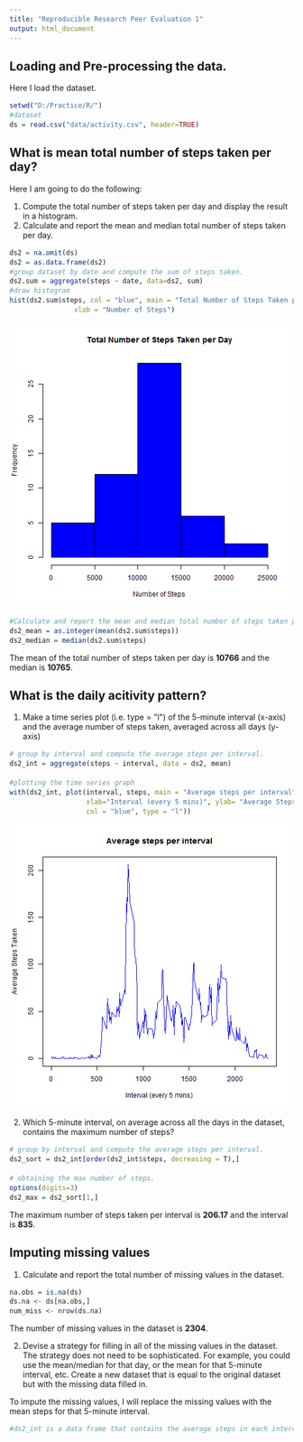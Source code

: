 ```yaml
---
title: "Reproducible Research Peer Evaluation 1"
output: html_document
---
```


## Loading and Pre-processing the data.

Here I load the dataset.

```r
setwd("D:/Practice/R/")
#dataset
ds = read.csv("data/activity.csv", header=TRUE)
```

## What is mean total number of steps taken per day?

Here I am going to do the following:

1. Compute the total number of steps taken per day and display the result in a
histogram.
2. Calculate and report the mean and median total number of steps taken per day.


```r
ds2 = na.omit(ds)
ds2 = as.data.frame(ds2)
#group dataset by date and compute the sum of steps taken.
ds2.sum = aggregate(steps ~ date, data=ds2, sum)
#draw histogram
hist(ds2.sum$steps, col = "blue", main = "Total Number of Steps Taken per Day", 
                xlab = "Number of Steps")
```

![plot of chunk meanSteps](figure/meanSteps-1.png) 

```r
#Calculate and report the mean and median total number of steps taken per day.
ds2_mean = as.integer(mean(ds2.sum$steps))
ds2_median = median(ds2.sum$steps)
```

The mean of the total number of steps taken per day is **10766** and the 
median is **10765**.

## What is the daily acitivity pattern?

1. Make a time series plot (i.e. type = "l") of the 5-minute interval (x-axis) 
and the average number of steps taken, averaged across all days (y-axis)


```r
# group by interval and compute the average steps per interval.
ds2_int = aggregate(steps ~ interval, data = ds2, mean)

#plotting the time series graph
with(ds2_int, plot(interval, steps, main = "Average steps per interval", 
                   xlab="Interval (every 5 mins)", ylab= "Average Steps Taken", 
                   col = "blue", type = "l"))
```

![plot of chunk meanInterval](figure/meanInterval-1.png) 

2. Which 5-minute interval, on average across all the days in the dataset, contains the maximum number of steps?


```r
# group by interval and compute the average steps per interval.
ds2_sort = ds2_int[order(ds2_int$steps, decreasing = T),]

# obtaining the max number of steps.
options(digits=3)
ds2_max = ds2_sort[1,]
```

The maximum number of steps taken per interval is **206.17** and the 
interval is **835**.

## Imputing missing values

1. Calculate and report the total number of missing values in the dataset.


```r
na.obs = is.na(ds)
ds.na <- ds[na.obs,]
num_miss <- nrow(ds.na)
```

The number of missing values in the dataset is **2304**.

2. Devise a strategy for filling in all of the missing values in the dataset. 
The strategy does not need to be sophisticated. For example, you could use 
the mean/median for that day, or the mean for that 5-minute interval, etc.
Create a new dataset that is equal to the original dataset but with the 
missing data filled in.

To impute the missing values, I will replace the missing values with the mean
steps for that 5-minute interval.


```r
#ds2_int is a data frame that contains the average steps in each interval.
```

